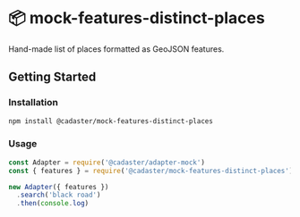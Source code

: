 # :package: mock-features-distinct-places

Hand-made list of places formatted as GeoJSON features.

## Getting Started

### Installation

```sh
npm install @cadaster/mock-features-distinct-places
```

### Usage

```js
const Adapter = require('@cadaster/adapter-mock')
const { features } = require('@cadaster/mock-features-distinct-places')

new Adapter({ features })
  .search('black road')
  .then(console.log)
```
